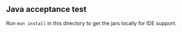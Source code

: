 ## Java acceptance test

Run `mvn install` in this directory to get the jars locally for IDE support.
